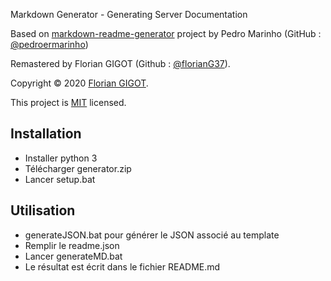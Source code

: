Markdown Generator - Generating Server Documentation

Based on [markdown-readme-generator](https://github.com/pedroermarinho/markdown-readme-generator) project by  Pedro Marinho (GitHub : [@pedroermarinho](https://github.com/pedroermarinho/))

Remastered by Florian GIGOT (Github : [@florianG37](https://github.com/florianG37)).

Copyright © 2020 [Florian GIGOT](https://github.com/florianG37).

This project is [MIT](https://github.com/florianG37/Markdown_Server_Documentation_Generator/blob/master/LICENSE) licensed.

## Installation

- Installer python 3
- Télécharger generator.zip
- Lancer setup.bat

## Utilisation

- generateJSON.bat pour générer le JSON associé au template
- Remplir le readme.json
- Lancer generateMD.bat
- Le résultat est écrit dans le fichier README.md
